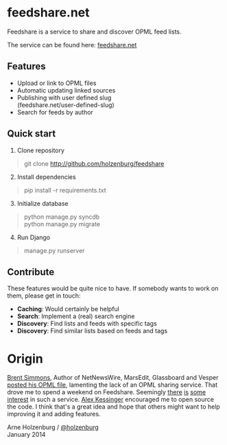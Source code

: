 feedshare.net
=============

Feedshare is a service to share and discover OPML feed lists.

The service can be found here: [feedshare.net](http://feedshare.net)

Features
--------

- Upload or link to OPML files
- Automatic updating linked sources
- Publishing with user defined slug  
	(feedshare.net/user-defined-slug)
- Search for feeds by author


Quick start
-----------

1. Clone repository  
> git clone http://github.com/holzenburg/feedshare  

2. Install dependencies  
> pip install -r requirements.txt  

3. Initialize database  
> python manage.py syncdb  
> python manage.py migrate  

4. Run Django  
> manage.py runserver  


Contribute
--------
These features would be quite nice to have. If somebody wants to work on them, please get in touch:

- __Caching__: Would certainly be helpful
- __Search__: Implement a (real) search engine
- __Discovery__: Find lists and feeds with specific tags
- __Discovery__: Find similar lists based on feeds and tags

# Origin
[Brent Simmons](http://inessential.com), Author of NetNewsWire, MarsEdit, Glassboard and Vesper [posted his OPML file](http://inessential.com/2014/01/04/my_feeds), lamenting the lack of an OPML sharing service. That drove me to spend a weekend on Feedshare. Seemingly [there](https://twitter.com/search?q=feedshare.net) [is](http://blog.louisgray.com/2014/01/feedshareforrssopml.html) [some](http://inessential.com/2014/01/06/feedshare_net) [interest](http://rumproarious.com/2014/01/06/feedshare-an-opml-sharing-service/) in such a service. [Alex Kessinger](http://alexkessinger.net) encouraged me to open source the code. I think that's a great idea and hope that others might want to help improving it and adding features.

Arne Holzenburg / [@holzenburg](https://twitter.com/holzenburg)  
January 2014
